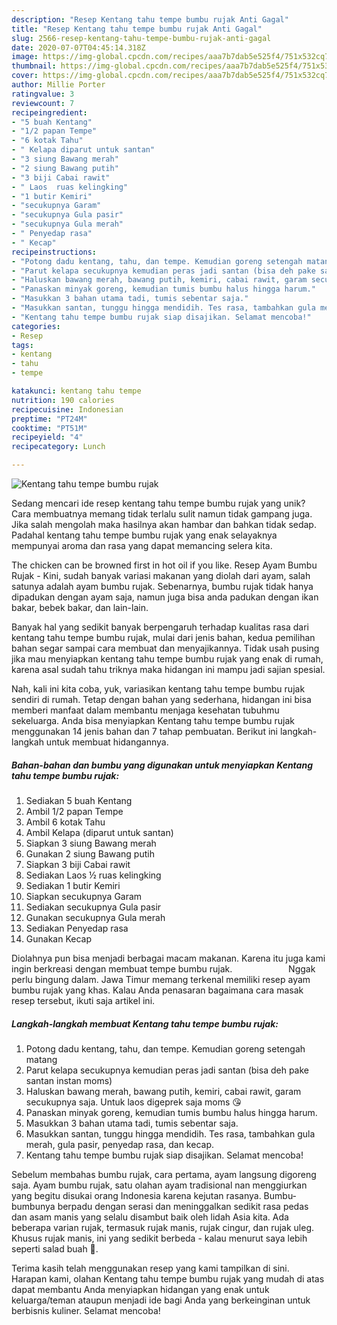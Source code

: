```yaml
---
description: "Resep Kentang tahu tempe bumbu rujak Anti Gagal"
title: "Resep Kentang tahu tempe bumbu rujak Anti Gagal"
slug: 2566-resep-kentang-tahu-tempe-bumbu-rujak-anti-gagal
date: 2020-07-07T04:45:14.318Z
image: https://img-global.cpcdn.com/recipes/aaa7b7dab5e525f4/751x532cq70/kentang-tahu-tempe-bumbu-rujak-foto-resep-utama.jpg
thumbnail: https://img-global.cpcdn.com/recipes/aaa7b7dab5e525f4/751x532cq70/kentang-tahu-tempe-bumbu-rujak-foto-resep-utama.jpg
cover: https://img-global.cpcdn.com/recipes/aaa7b7dab5e525f4/751x532cq70/kentang-tahu-tempe-bumbu-rujak-foto-resep-utama.jpg
author: Millie Porter
ratingvalue: 3
reviewcount: 7
recipeingredient:
- "5 buah Kentang"
- "1/2 papan Tempe"
- "6 kotak Tahu"
- " Kelapa diparut untuk santan"
- "3 siung Bawang merah"
- "2 siung Bawang putih"
- "3 biji Cabai rawit"
- " Laos  ruas kelingking"
- "1 butir Kemiri"
- "secukupnya Garam"
- "secukupnya Gula pasir"
- "secukupnya Gula merah"
- " Penyedap rasa"
- " Kecap"
recipeinstructions:
- "Potong dadu kentang, tahu, dan tempe. Kemudian goreng setengah matang"
- "Parut kelapa secukupnya kemudian peras jadi santan (bisa deh pake santan instan moms)"
- "Haluskan bawang merah, bawang putih, kemiri, cabai rawit, garam secukupnya saja. Untuk laos digeprek saja moms 😘"
- "Panaskan minyak goreng, kemudian tumis bumbu halus hingga harum."
- "Masukkan 3 bahan utama tadi, tumis sebentar saja."
- "Masukkan santan, tunggu hingga mendidih. Tes rasa, tambahkan gula merah, gula pasir, penyedap rasa, dan kecap."
- "Kentang tahu tempe bumbu rujak siap disajikan. Selamat mencoba!"
categories:
- Resep
tags:
- kentang
- tahu
- tempe

katakunci: kentang tahu tempe 
nutrition: 190 calories
recipecuisine: Indonesian
preptime: "PT24M"
cooktime: "PT51M"
recipeyield: "4"
recipecategory: Lunch

---
```



![Kentang tahu tempe bumbu rujak](https://img-global.cpcdn.com/recipes/aaa7b7dab5e525f4/751x532cq70/kentang-tahu-tempe-bumbu-rujak-foto-resep-utama.jpg)

Sedang mencari ide resep kentang tahu tempe bumbu rujak yang unik? Cara membuatnya memang tidak terlalu sulit namun tidak gampang juga. Jika salah mengolah maka hasilnya akan hambar dan bahkan tidak sedap. Padahal kentang tahu tempe bumbu rujak yang enak selayaknya mempunyai aroma dan rasa yang dapat memancing selera kita.

The chicken can be browned first in hot oil if you like. Resep Ayam Bumbu Rujak - Kini, sudah banyak variasi makanan yang diolah dari ayam, salah satunya adalah ayam bumbu rujak. Sebenarnya, bumbu rujak tidak hanya dipadukan dengan ayam saja, namun juga bisa anda padukan dengan ikan bakar, bebek bakar, dan lain-lain.

Banyak hal yang sedikit banyak berpengaruh terhadap kualitas rasa dari kentang tahu tempe bumbu rujak, mulai dari jenis bahan, kedua pemilihan bahan segar sampai cara membuat dan menyajikannya. Tidak usah pusing jika mau menyiapkan kentang tahu tempe bumbu rujak yang enak di rumah, karena asal sudah tahu triknya maka hidangan ini mampu jadi sajian spesial.


Nah, kali ini kita coba, yuk, variasikan kentang tahu tempe bumbu rujak sendiri di rumah. Tetap dengan bahan yang sederhana, hidangan ini bisa memberi manfaat dalam membantu menjaga kesehatan tubuhmu sekeluarga. Anda bisa menyiapkan Kentang tahu tempe bumbu rujak menggunakan 14 jenis bahan dan 7 tahap pembuatan. Berikut ini langkah-langkah untuk membuat hidangannya.

<!--inarticleads1-->

##### Bahan-bahan dan bumbu yang digunakan untuk menyiapkan Kentang tahu tempe bumbu rujak:

1. Sediakan 5 buah Kentang
1. Ambil 1/2 papan Tempe
1. Ambil 6 kotak Tahu
1. Ambil  Kelapa (diparut untuk santan)
1. Siapkan 3 siung Bawang merah
1. Gunakan 2 siung Bawang putih
1. Siapkan 3 biji Cabai rawit
1. Sediakan  Laos ½ ruas kelingking
1. Sediakan 1 butir Kemiri
1. Siapkan secukupnya Garam
1. Sediakan secukupnya Gula pasir
1. Gunakan secukupnya Gula merah
1. Sediakan  Penyedap rasa
1. Gunakan  Kecap


Diolahnya pun bisa menjadi berbagai macam makanan. Karena itu juga kami ingin berkreasi dengan membuat tempe bumbu rujak. ⠀⠀⠀⠀⠀⠀⠀⠀ Nggak perlu bingung dalam. Jawa Timur memang terkenal memiliki resep ayam bumbu rujak yang khas. Kalau Anda penasaran bagaimana cara masak resep tersebut, ikuti saja artikel ini. 

<!--inarticleads2-->

##### Langkah-langkah membuat Kentang tahu tempe bumbu rujak:

1. Potong dadu kentang, tahu, dan tempe. Kemudian goreng setengah matang
1. Parut kelapa secukupnya kemudian peras jadi santan (bisa deh pake santan instan moms)
1. Haluskan bawang merah, bawang putih, kemiri, cabai rawit, garam secukupnya saja. Untuk laos digeprek saja moms 😘
1. Panaskan minyak goreng, kemudian tumis bumbu halus hingga harum.
1. Masukkan 3 bahan utama tadi, tumis sebentar saja.
1. Masukkan santan, tunggu hingga mendidih. Tes rasa, tambahkan gula merah, gula pasir, penyedap rasa, dan kecap.
1. Kentang tahu tempe bumbu rujak siap disajikan. Selamat mencoba!


Sebelum membahas bumbu rujak, cara pertama, ayam langsung digoreng saja. Ayam bumbu rujak, satu olahan ayam tradisional nan menggiurkan yang begitu disukai orang Indonesia karena kejutan rasanya. Bumbu-bumbunya berpadu dengan serasi dan meninggalkan sedikit rasa pedas dan asam manis yang selalu disambut baik oleh lidah Asia kita. Ada beberapa varian rujak, termasuk rujak manis, rujak cingur, dan rujak uleg. Khusus rujak manis, ini yang sedikit berbeda - kalau menurut saya lebih seperti salad buah 🙂. 

Terima kasih telah menggunakan resep yang kami tampilkan di sini. Harapan kami, olahan Kentang tahu tempe bumbu rujak yang mudah di atas dapat membantu Anda menyiapkan hidangan yang enak untuk keluarga/teman ataupun menjadi ide bagi Anda yang berkeinginan untuk berbisnis kuliner. Selamat mencoba!
